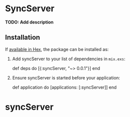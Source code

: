 # SyncServer

**TODO: Add description**

## Installation

If [available in Hex](https://hex.pm/docs/publish), the package can be installed as:

  1. Add syncServer to your list of dependencies in `mix.exs`:

        def deps do
          [{:syncServer, "~> 0.0.1"}]
        end

  2. Ensure syncServer is started before your application:

        def application do
          [applications: [:syncServer]]
        end

# syncServer
